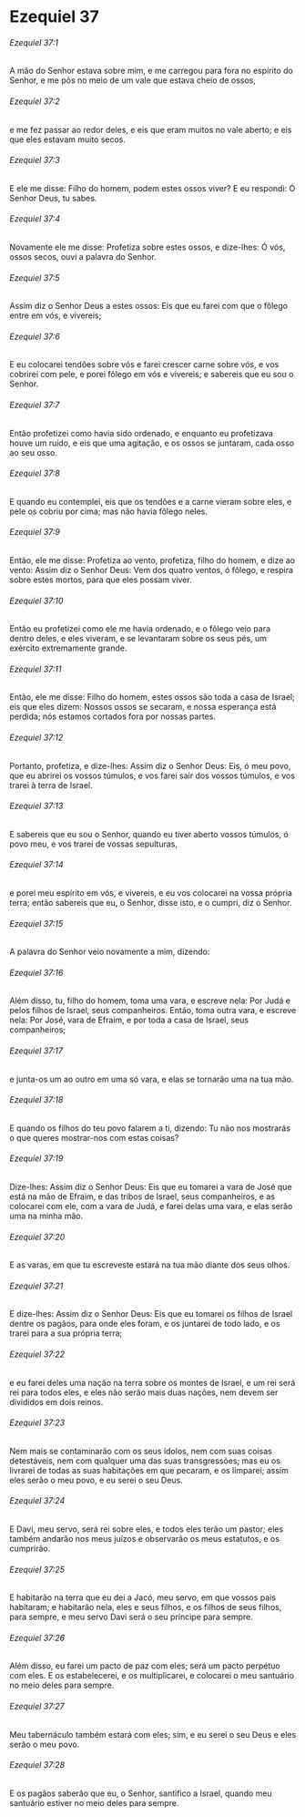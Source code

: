 # Ezequiel 37

###### Ezequiel 37:1

A mão do Senhor estava sobre mim, e me carregou para fora no espírito do Senhor, e me pôs no meio de um vale que estava cheio de ossos,

###### Ezequiel 37:2

e me fez passar ao redor deles, e eis que eram muitos no vale aberto; e eis que eles estavam muito secos.

###### Ezequiel 37:3

E ele me disse: Filho do homem, podem estes ossos viver? E eu respondi: Ó Senhor Deus, tu sabes.

###### Ezequiel 37:4

Novamente ele me disse: Profetiza sobre estes ossos, e dize-lhes: Ó vós, ossos secos, ouvi a palavra do Senhor.

###### Ezequiel 37:5

Assim diz o Senhor Deus a estes ossos: Eis que eu farei com que o fôlego entre em vós, e vivereis;

###### Ezequiel 37:6

E eu colocarei tendões sobre vós e farei crescer carne sobre vós, e vos cobrirei com pele, e porei fôlego em vós e vivereis; e sabereis que eu sou o Senhor.

###### Ezequiel 37:7

Então profetizei como havia sido ordenado, e enquanto eu profetizava houve um ruído, e eis que uma agitação, e os ossos se juntaram, cada osso ao seu osso.

###### Ezequiel 37:8

E quando eu contemplei, eis que os tendões e a carne vieram sobre eles, e pele os cobriu por cima; mas não havia fôlego neles.

###### Ezequiel 37:9

Então, ele me disse: Profetiza ao vento, profetiza, filho do homem, e dize ao vento: Assim diz o Senhor Deus: Vem dos quatro ventos, ó fôlego, e respira sobre estes mortos, para que eles possam viver.

###### Ezequiel 37:10

Então eu profetizei como ele me havia ordenado, e o fôlego veio para dentro deles, e eles viveram, e se levantaram sobre os seus pés, um exército extremamente grande.

###### Ezequiel 37:11

Então, ele me disse: Filho do homem, estes ossos são toda a casa de Israel; eis que eles dizem: Nossos ossos se secaram, e nossa esperança está perdida; nós estamos cortados fora por nossas partes.

###### Ezequiel 37:12

Portanto, profetiza, e dize-lhes: Assim diz o Senhor Deus: Eis, ó meu povo, que eu abrirei os vossos túmulos, e vos farei sair dos vossos túmulos, e vos trarei à terra de Israel.

###### Ezequiel 37:13

E sabereis que eu sou o Senhor, quando eu tiver aberto vossos túmulos, ó povo meu, e vos trarei de vossas sepulturas,

###### Ezequiel 37:14

e porei meu espírito em vós, e vivereis, e eu vos colocarei na vossa própria terra; então sabereis que eu, o Senhor, disse isto, e o cumpri, diz o Senhor.

###### Ezequiel 37:15

A palavra do Senhor veio novamente a mim, dizendo:

###### Ezequiel 37:16

Além disso, tu, filho do homem, toma uma vara, e escreve nela: Por Judá e pelos filhos de Israel, seus companheiros. Então, toma outra vara, e escreve nela: Por José, vara de Efraim, e por toda a casa de Israel, seus companheiros;

###### Ezequiel 37:17

e junta-os um ao outro em uma só vara, e elas se tornarão uma na tua mão.

###### Ezequiel 37:18

E quando os filhos do teu povo falarem a ti, dizendo: Tu não nos mostrarás o que queres mostrar-nos com estas coisas?

###### Ezequiel 37:19

Dize-lhes: Assim diz o Senhor Deus: Eis que eu tomarei a vara de José que está na mão de Efraim, e das tribos de Israel, seus companheiros, e as colocarei com ele, com a vara de Judá, e farei delas uma vara, e elas serão uma na minha mão.

###### Ezequiel 37:20

E as varas, em que tu escreveste estará na tua mão diante dos seus olhos.

###### Ezequiel 37:21

E dize-lhes: Assim diz o Senhor Deus: Eis que eu tomarei os filhos de Israel dentre os pagãos, para onde eles foram, e os juntarei de todo lado, e os trarei para a sua própria terra;

###### Ezequiel 37:22

e eu farei deles uma nação na terra sobre os montes de Israel, e um rei será rei para todos eles, e eles não serão mais duas nações, nem devem ser divididos em dois reinos.

###### Ezequiel 37:23

Nem mais se contaminarão com os seus ídolos, nem com suas coisas detestáveis, nem com qualquer uma das suas transgressões; mas eu os livrarei de todas as suas habitações em que pecaram, e os limparei; assim eles serão o meu povo, e eu serei o seu Deus.

###### Ezequiel 37:24

E Davi, meu servo, será rei sobre eles, e todos eles terão um pastor; eles também andarão nos meus juízos e observarão os meus estatutos, e os cumprirão.

###### Ezequiel 37:25

E habitarão na terra que eu dei a Jacó, meu servo, em que vossos pais habitaram; e habitarão nela, eles e seus filhos, e os filhos de seus filhos, para sempre, e meu servo Davi será o seu príncipe para sempre.

###### Ezequiel 37:26

Além disso, eu farei um pacto de paz com eles; será um pacto perpétuo com eles. E os estabelecerei, e os multiplicarei, e colocarei o meu santuário no meio deles para sempre.

###### Ezequiel 37:27

Meu tabernáculo também estará com eles; sim, e eu serei o seu Deus e eles serão o meu povo.

###### Ezequiel 37:28

E os pagãos saberão que eu, o Senhor, santifico a Israel, quando meu santuário estiver no meio deles para sempre.

